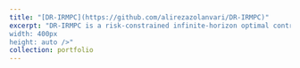 ```yaml
---
title: "[DR-IRMPC](https://github.com/alirezazolanvari/DR-IRMPC)"
excerpt: "DR-IRMPC is a risk-constrained infinite-horizon optimal control framework to solve these class of problems in an iterative manner.<br/><img src='/images/dr-irmpc.png'
width: 400px  
height: auto />"
collection: portfolio
---
```

